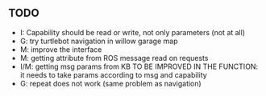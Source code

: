 ## TODO
* I: Capability should be read or write, not only parameters (not at all)
* G: try turtlebot navigation in willow garage map
* M: improve the interface
* M: getting attribute from ROS message read on requests
* I/M: getting msg params from KB TO BE IMPROVED IN THE FUNCTION: it needs to take params according to msg and capability
* G: repeat does not work (same problem as navigation)
